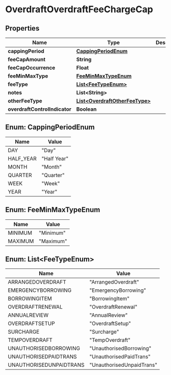 
# OverdraftOverdraftFeeChargeCap

## Properties
Name | Type | Description | Notes
------------ | ------------- | ------------- | -------------
**cappingPeriod** | [**CappingPeriodEnum**](#CappingPeriodEnum) |  |  [optional]
**feeCapAmount** | **String** |  |  [optional]
**feeCapOccurrence** | **Float** |  |  [optional]
**feeMinMaxType** | [**FeeMinMaxTypeEnum**](#FeeMinMaxTypeEnum) |  |  [optional]
**feeType** | [**List&lt;FeeTypeEnum&gt;**](#List&lt;FeeTypeEnum&gt;) |  |  [optional]
**notes** | **List&lt;String&gt;** |  |  [optional]
**otherFeeType** | [**List&lt;OverdraftOtherFeeType&gt;**](OverdraftOtherFeeType.md) |  |  [optional]
**overdraftControlIndicator** | **Boolean** |  |  [optional]


<a name="CappingPeriodEnum"></a>
## Enum: CappingPeriodEnum
Name | Value
---- | -----
DAY | &quot;Day&quot;
HALF_YEAR | &quot;Half Year&quot;
MONTH | &quot;Month&quot;
QUARTER | &quot;Quarter&quot;
WEEK | &quot;Week&quot;
YEAR | &quot;Year&quot;


<a name="FeeMinMaxTypeEnum"></a>
## Enum: FeeMinMaxTypeEnum
Name | Value
---- | -----
MINIMUM | &quot;Minimum&quot;
MAXIMUM | &quot;Maximum&quot;


<a name="List<FeeTypeEnum>"></a>
## Enum: List&lt;FeeTypeEnum&gt;
Name | Value
---- | -----
ARRANGEDOVERDRAFT | &quot;ArrangedOverdraft&quot;
EMERGENCYBORROWING | &quot;EmergencyBorrowing&quot;
BORROWINGITEM | &quot;BorrowingItem&quot;
OVERDRAFTRENEWAL | &quot;OverdraftRenewal&quot;
ANNUALREVIEW | &quot;AnnualReview&quot;
OVERDRAFTSETUP | &quot;OverdraftSetup&quot;
SURCHARGE | &quot;Surcharge&quot;
TEMPOVERDRAFT | &quot;TempOverdraft&quot;
UNAUTHORISEDBORROWING | &quot;UnauthorisedBorrowing&quot;
UNAUTHORISEDPAIDTRANS | &quot;UnauthorisedPaidTrans&quot;
UNAUTHORISEDUNPAIDTRANS | &quot;UnauthorisedUnpaidTrans&quot;



